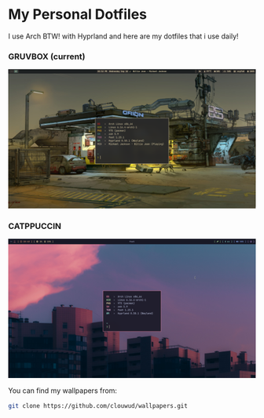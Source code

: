 # My Personal Dotfiles

I use Arch BTW! with Hyprland and here are my dotfiles that i use daily!

### GRUVBOX (current)
![IUSEARCHBTW](./gruvbox.png)

### CATPPUCCIN
![IUSEARCHBTW](./catppuccin.png)

You can find my wallpapers from:
```sh
git clone https://github.com/clouwud/wallpapers.git
```
